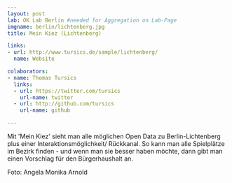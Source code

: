 ```yaml
---
layout: post
lab: OK Lab Berlin #needed for Aggregation on Lab-Page
imgname: berlin/lichtenberg.jpg
title: Mein Kiez (Lichtenberg)

links: 
- url: http://www.tursics.de/sample/lichtenberg/
  name: Website

colaborators:
- name: Thomas Tursics
  links:
  - url: https://twitter.com/tursics
    url-name: twitter
  - url: http://github.com/tursics
    url-name: github

---
```


Mit 'Mein Kiez' sieht man alle möglichen Open Data zu Berlin-Lichtenberg plus einer Interaktionsmöglichkeit/ Rückkanal. So kann man alle Spielplätze im Bezirk finden - und wenn man sie besser haben möchte, dann gibt man einen Vorschlag für den Bürgerhaushalt an.
<p> Foto: Angela Monika Arnold </p>

